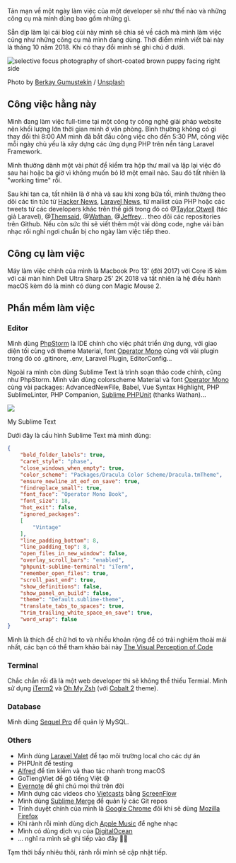 Tản mạn về một ngày làm việc của một developer sẽ như thế nào và những công cụ mà mình dùng bao gồm những gì.

Sẵn dịp làm lại cái blog cùi này mình sẽ chia sẻ về cách mà mình làm việc cũng như những công cụ mà mình đang dùng. Thời điểm mình viết bài này là tháng 10 năm 2018. Khi có thay đổi mình sẽ ghi chú ở dưới.

![selective focus photography of short-coated brown puppy facing right side](https://images.unsplash.com/photo-1507146426996-ef05306b995a?ixlib=rb-1.2.1&q=80&fm=jpg&crop=entropy&cs=tinysrgb&w=1080&fit=max&ixid=eyJhcHBfaWQiOjExNzczfQ)

Photo by [Berkay Gumustekin](https://unsplash.com/@berkaygumustekin?utm_source=ghost&utm_medium=referral&utm_campaign=api-credit) / [Unsplash](https://unsplash.com/?utm_source=ghost&utm_medium=referral&utm_campaign=api-credit)

## Công việc hằng này

Mình đang làm việc full-time tại một công ty công nghệ giải pháp website nên khối lượng lớn thời gian mình ở văn phòng. Bình thường không có gì thay đổi thì 8:00 AM mình đã bắt đầu công việc cho đến 5:30 PM, công việc mỗi ngày chủ yếu là xây dựng các ứng dụng PHP trên nền tảng Laravel Framework.

Mình thường dành một vài phút để kiểm tra hộp thư mail và lặp lại việc đó sau hai hoặc ba giờ vì không muốn bỏ lỡ một email nào. Sau đó tất nhiên là "working time" rồi.

Sau khi tan ca, tất nhiên là ở nhà và sau khi xong bữa tối, mình thường theo dõi các tin tức từ [Hacker News](https://news.ycombinator.com/), [Laravel News](https://laravel-news.com/), từ mailist của PHP hoặc các tweets từ các developers khác trên thế giới trong đó có @[Taylor Otwell](https://twitter.com/taylorotwell) (tác giả Laravel), @[Themsaid](https://twitter.com/themsaid), @[Wathan](https://twitter.com/adamwathan), @[Jeffrey](https://twitter.com/jeffrey_way)... theo dõi các repositories trên Github. Nếu còn sức thì sẽ viết thêm một vài dòng code, nghe vài bản nhạc rồi nghỉ ngơi chuẩn bị cho ngày làm việc tiếp theo.

## Công cụ làm việc

Máy làm việc chính của mình là Macbook Pro 13' (đời 2017) với Core i5 kèm với cái màn hình Dell Ultra Sharp 25' 2K 2018 và tất nhiên là hệ điều hành macOS kèm đó là mình có dùng con Magic Mouse 2.

## Phần mềm làm việc

### Editor

Mình dùng [PhpStorm](https://www.jetbrains.com/phpstorm/) là IDE chính cho việc phát triển ứng dụng, với giao diện tối cùng với theme Material, font [Operator Mono](https://www.typography.com/fonts/operator/styles/) cùng với vài plugin trong đó có .gitinore, .env, Laravel Plugin, EditorConfig...

Ngoài ra mình còn dùng Sublime Text là trình soạn thảo code chính, cũng như PhpStorm. Mình vẫn dùng colorscheme Material và font [Operator Mono](https://www.typography.com/fonts/operator/styles/) cùng vài packages: AdvancedNewFile, Babel, Vue Syntax Highlight, PHP SublimeLinter, PHP Companion, [Sublime PHPUnit](https://github.com/adamwathan/sublime-phpunit) (thanks Wathan)...

![](/images/2018/12/sublime-text-3.png)

My Sublime Text

Dưới đây là cấu hình Sublime Text mà mình dùng:

```json
{
    "bold_folder_labels": true,
    "caret_style": "phase",
    "close_windows_when_empty": true,
    "color_scheme": "Packages/Dracula Color Scheme/Dracula.tmTheme",
    "ensure_newline_at_eof_on_save": true,
    "findreplace_small": true,
    "font_face": "Operator Mono Book",
    "font_size": 18,
    "hot_exit": false,
    "ignored_packages":
    [
        "Vintage"
    ],
    "line_padding_bottom": 8,
    "line_padding_top": 8,
    "open_files_in_new_window": false,
    "overlay_scroll_bars": "enabled",
    "phpunit-sublime-terminal": "iTerm",
    "remember_open_files": true,
    "scroll_past_end": true,
    "show_definitions": false,
    "show_panel_on_build": false,
    "theme": "Default.sublime-theme",
    "translate_tabs_to_spaces": true,
    "trim_trailing_white_space_on_save": true,
    "word_wrap": false
}
```

Mình là thích để chữ hơi to và nhiều khoản rộng để có trải nghiệm thoải mái nhất, các bạn có thể tham khảo bài này [The Visual Perception of Code](https://stitcher.io/blog/visual-perception-of-code)

### Terminal

Chắc chắn rồi đã là một web developer thì sẽ không thể thiếu Termial. Mình sử dụng [iTerm2](https://www.iterm2.com/index.html) và [Oh My Zsh](https://github.com/robbyrussell/oh-my-zsh) (với [Cobalt 2](https://github.com/wesbos/Cobalt2-iterm) theme).

### Database

Mình dùng [Sequel Pro](https://www.sequelpro.com/) để quản lý MySQL.

### Others

*   Mình dùng [Laravel Valet](https://laravel.com/docs/5.7/valet) để tạo môi trường local cho các dự án
*   PHPUnit để testing
*   [Alfred](https://www.alfredapp.com/) để tìm kiếm và thao tác nhanh trong macOS
*   GoTiengViet để gõ tiếng Việt 😅
*   [Evernote](https://evernote.com/) để ghi chú mọi thứ trên đời
*   Mình dựng các videos cho [Vietcasts](https://www.youtube.com/channel/UCOasc5qdlxUPe-PS6v0zrvg) bằng [ScreenFlow](https://www.telestream.net/)
*   Mình dùng [Sublime Merge](https://www.sublimemerge.com/) để quản lý các Git repos
*   Trình duyệt chính của mình là [Google Chrome](https://www.google.com/chrome/) đôi khi sẽ dùng [Mozilla Firefox](https://www.mozilla.org/en-US/firefox/)
*   Khi rảnh rỗi mình dùng dịch [Apple Music](https://www.apple.com/vn/music/) để nghe nhạc
*   Mình có dùng dịch vụ của [DigitalOcean](https://digitalocean.com)
*   ... nghĩ ra mình sẽ ghi tiếp vào đây 👏👏

Tạm thời bấy nhiêu thôi, rảnh rỗi mình sẽ cập nhật tiếp.
